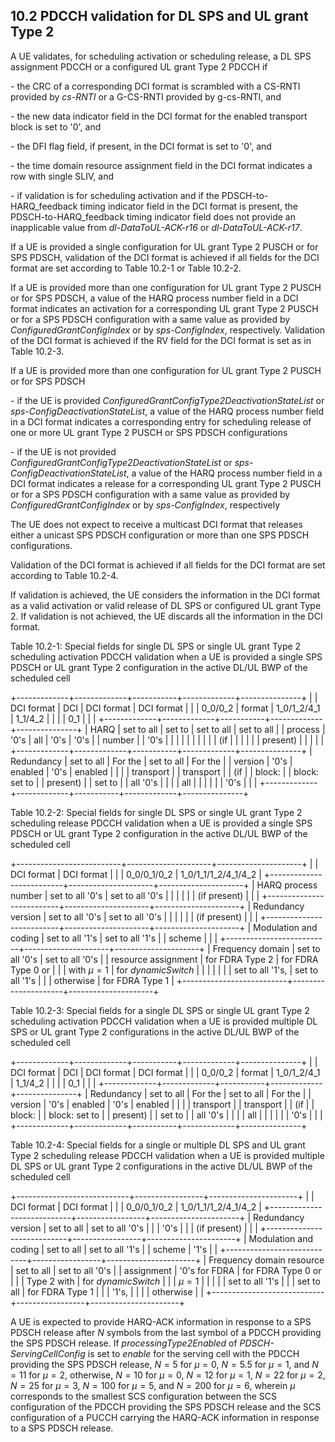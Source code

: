 ## 10.2 PDCCH validation for DL SPS and UL grant Type 2

A UE validates, for scheduling activation or scheduling release, a DL
SPS assignment PDCCH or a configured UL grant Type 2 PDCCH if

\- the CRC of a corresponding DCI format is scrambled with a CS-RNTI
provided by *cs-RNTI* or a G-CS-RNTI provided by g-cs-RNTI, and

\- the new data indicator field in the DCI format for the enabled
transport block is set to \'0\', and

\- the DFI flag field, if present, in the DCI format is set to \'0\',
and

\- the time domain resource assignment field in the DCI format indicates
a row with single SLIV, and

\- if validation is for scheduling activation and if the
PDSCH-to-HARQ_feedback timing indicator field in the DCI format is
present, the PDSCH-to-HARQ_feedback timing indicator field does not
provide an inapplicable value from *dl-DataToUL-ACK-r16* or
*dl-DataToUL-ACK-r17*.

If a UE is provided a single configuration for UL grant Type 2 PUSCH or
for SPS PDSCH, validation of the DCI format is achieved if all fields
for the DCI format are set according to Table 10.2-1 or Table 10.2-2.

If a UE is provided more than one configuration for UL grant Type 2
PUSCH or for SPS PDSCH, a value of the HARQ process number field in a
DCI format indicates an activation for a corresponding UL grant Type 2
PUSCH or for a SPS PDSCH configuration with a same value as provided by
*ConfiguredGrantConfigIndex* or by *sps-ConfigIndex*, respectively.
Validation of the DCI format is achieved if the RV field for the DCI
format is set as in Table 10.2-3.

If a UE is provided more than one configuration for UL grant Type 2
PUSCH or for SPS PDSCH

\- if the UE is provided
*ConfiguredGrantConfigType2DeactivationStateList* or
*sps-ConfigDeactivationStateList*, a value of the HARQ process number
field in a DCI format indicates a corresponding entry for scheduling
release of one or more UL grant Type 2 PUSCH or SPS PDSCH configurations

\- if the UE is not provided
*ConfiguredGrantConfigType2DeactivationStateList* or
*sps-ConfigDeactivationStateList*, a value of the HARQ process number
field in a DCI format indicates a release for a corresponding UL grant
Type 2 PUSCH or for a SPS PDSCH configuration with a same value as
provided by *ConfiguredGrantConfigIndex* or by *sps-ConfigIndex*,
respectively

The UE does not expect to receive a multicast DCI format that releases
either a unicast SPS PDSCH configuration or more than one SPS PDSCH
configurations.

Validation of the DCI format is achieved if all fields for the DCI
format are set according to Table 10.2-4.

If validation is achieved, the UE considers the information in the DCI
format as a valid activation or valid release of DL SPS or configured UL
grant Type 2. If validation is not achieved, the UE discards all the
information in the DCI format.

Table 10.2-1: Special fields for single DL SPS or single UL grant Type 2
scheduling activation PDCCH validation when a UE is provided a single
SPS PDSCH or UL grant Type 2 configuration in the active DL/UL BWP of
the scheduled cell

+-------------+-------------+-----------+-------------+---------------+
|             | DCI format  | DCI       | DCI format  | DCI format    |
|             | 0_0/0_2     | format    | 1_0/1_2/4_1 | 1_1/4_2       |
|             |             | 0_1       |             |               |
+-------------+-------------+-----------+-------------+---------------+
| HARQ        | set to all  | set to    | set to all  | set to all    |
| process     | \'0\'s      | all       | \'0\'s      | \'0\'s        |
| number      |             | \'0\'s    |             |               |
|             |             |           |             |               |
| (if         |             |           |             |               |
| present)    |             |           |             |               |
+-------------+-------------+-----------+-------------+---------------+
| Redundancy  | set to all  | For the   | set to all  | For the       |
| version     | \'0\'s      | enabled   | \'0\'s      | enabled       |
|             |             | transport |             | transport     |
| (if         |             | block:    |             | block: set to |
| present)    |             | set to    |             | all \'0\'s    |
|             |             | all       |             |               |
|             |             | \'0\'s    |             |               |
+-------------+-------------+-----------+-------------+---------------+

Table 10.2-2: Special fields for single DL SPS or single UL grant Type 2
scheduling release PDCCH validation when a UE is provided a single SPS
PDSCH or UL grant Type 2 configuration in the active DL/UL BWP of the
scheduled cell

+--------------------------+---------------------+---------------------+
|                          | DCI format          | DCI format          |
|                          | 0_0/0_1/0_2         | 1_0/1_1/1_2/4_1/4_2 |
+--------------------------+---------------------+---------------------+
| HARQ process number      | set to all \'0\'s   | set to all \'0\'s   |
|                          |                     |                     |
| (if present)             |                     |                     |
+--------------------------+---------------------+---------------------+
| Redundancy version       | set to all \'0\'s   | set to all \'0\'s   |
|                          |                     |                     |
| (if present)             |                     |                     |
+--------------------------+---------------------+---------------------+
| Modulation and coding    | set to all \'1\'s   | set to all \'1\'s   |
| scheme                   |                     |                     |
+--------------------------+---------------------+---------------------+
| Frequency domain         | set to all \'0\'s   | set to all \'0\'s   |
| resource assignment      | for FDRA Type 2     | for FDRA Type 0 or  |
|                          | with $\mu = 1$      | for *dynamicSwitch* |
|                          |                     |                     |
|                          | set to all \'1\'s,  | set to all \'1\'s   |
|                          | otherwise           | for FDRA Type 1     |
+--------------------------+---------------------+---------------------+

Table 10.2-3: Special fields for a single DL SPS or single UL grant Type
2 scheduling activation PDCCH validation when a UE is provided multiple
DL SPS or UL grant Type 2 configurations in the active DL/UL BWP of the
scheduled cell

+-------------+-------------+-----------+-------------+---------------+
|             | DCI format  | DCI       | DCI format  | DCI format    |
|             | 0_0/0_2     | format    | 1_0/1_2/4_1 | 1_1/4_2       |
|             |             | 0_1       |             |               |
+-------------+-------------+-----------+-------------+---------------+
| Redundancy  | set to all  | For the   | set to all  | For the       |
| version     | \'0\'s      | enabled   | \'0\'s      | enabled       |
|             |             | transport |             | transport     |
| (if         |             | block:    |             | block: set to |
| present)    |             | set to    |             | all \'0\'s    |
|             |             | all       |             |               |
|             |             | \'0\'s    |             |               |
+-------------+-------------+-----------+-------------+---------------+

Table 10.2-4: Special fields for a single or multiple DL SPS and UL
grant Type 2 scheduling release PDCCH validation when a UE is provided
multiple DL SPS or UL grant Type 2 configurations in the active DL/UL
BWP of the scheduled cell

+----------------------------+-----------------+----------------------+
|                            | DCI format      | DCI format           |
|                            | 0_0/0_1/0_2     | 1_0/1_1/1_2/4_1/4_2  |
+----------------------------+-----------------+----------------------+
| Redundancy version         | set to all      | set to all \'0\'s    |
|                            | \'0\'s          |                      |
| (if present)               |                 |                      |
+----------------------------+-----------------+----------------------+
| Modulation and coding      | set to all      | set to all \'1\'s    |
| scheme                     | \'1\'s          |                      |
+----------------------------+-----------------+----------------------+
| Frequency domain resource  | set to all      | set to all \'0\'s    |
| assignment                 | \'0\'s for FDRA | for FDRA Type 0 or   |
|                            | Type 2 with     | for *dynamicSwitch*  |
|                            | $\mu = 1$       |                      |
|                            |                 | set to all \'1\'s    |
|                            | set to all      | for FDRA Type 1      |
|                            | \'1\'s,         |                      |
|                            | otherwise       |                      |
+----------------------------+-----------------+----------------------+

A UE is expected to provide HARQ-ACK information in response to a SPS
PDSCH release after $N$ symbols from the last symbol of a PDCCH
providing the SPS PDSCH release. If *processingType2Enabled* of
*PDSCH-ServingCellConfig* is set to *enable* for the serving cell with
the PDCCH providing the SPS PDSCH release, $N = 5$ for $\mu = 0$,
$N = 5.5$ for $\mu = 1$, and $N = 11$ for $\mu = 2$, otherwise, $N = 10$
for $\mu = 0$, $N = 12$ for $\mu = 1$, $N = 22$ for $\mu = 2$, $N = 25$
for $\mu = 3$, $N = 100$ for $\mu = 5$, and $N = 200$ for $\mu = 6$,
wherein $\mu$ corresponds to the smallest SCS configuration between the
SCS configuration of the PDCCH providing the SPS PDSCH release and the
SCS configuration of a PUCCH carrying the HARQ-ACK information in
response to a SPS PDSCH release.